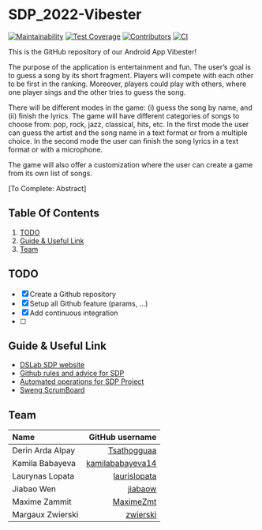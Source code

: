 # SDP_2022-Vibester

[![Maintainability](https://img.shields.io/codeclimate/maintainability/MaximeZmt/SDP_2022-Vibester?style=flat-square&logo=codeclimate&logoColor=white&color=52b2bf)](https://codeclimate.com/github/MaximeZmt/SDP_2022-Vibester/maintainability)
[![Test Coverage](https://img.shields.io/codeclimate/coverage/MaximeZmt/SDP_2022-Vibester?style=flat-square&logo=codeclimate&logoColor=white&color=52b2bf)](https://codeclimate.com/github/MaximeZmt/SDP_2022-Vibester/test_coverage)
[![Contributors](https://img.shields.io/github/contributors/MaximeZmt/SDP_2022-Vibester?style=flat-square&logo=github&logoColor=white&color=52b2bf)](https://github.com/MaximeZmt/SDP_2022-Vibester/graphs/contributors)
[![CI](https://img.shields.io/cirrus/github/MaximeZmt/SDP_2022-Vibester?style=flat-square&logo=github&logoColor=white&color=52b2bf)](https://cirrus-ci.com/github/MaximeZmt/SDP_2022-Vibester)


This is the GitHub repository of our Android App Vibester!

The purpose of the application is entertainment and fun. The user’s goal is to guess a song by its short fragment. Players will compete with each other to be first in the ranking. Moreover, players could play with others, where one player sings and the other tries to guess the song.

There will be different modes in the game: (i) guess the song by name, and (ii) finish the lyrics. The game will have different categories of songs to choose from: pop, rock, jazz, classical, hits, etc. In the first mode the user can guess the artist and the song name in a text format or from a multiple choice. In the second mode the user can finish the song lyrics in a text format or with a microphone.

The game will also offer a customization where the user can create a game from its own list of songs.

[To Complete: Abstract]



## Table Of Contents

1. [TODO](#todo)
2. [Guide & Useful Link](#guideAndLink)
2. [Team](#team)



## TODO <a name="todo"></a>

- [x] Create a Github repository
- [x] Setup all Github feature (params, ...)
- [x] Add continuous integration
- [ ] 



## Guide & Useful Link <a name="guideAndLink"></a>

- [DSLab SDP website](https://dslab.epfl.ch/teaching/sweng/proj)
- [Github rules and advice for SDP](https://github.com/sweng-epfl/public/blob/main/sdp/guides/GitHub.md)
- [Automated operations for SDP Project](https://github.com/sweng-epfl/public/blob/main/sdp/guides/Operations.md)
- [Sweng ScrumBoard](https://github.com/sweng-epfl/public/blob/main/exercises/dev-processes/scrum-board.md)



## Team <a name="tean"></a>

| Name | GitHub username |
|:--------|---------:|
| Derin Arda Alpay | [Tsathogguaa](https://github.com/Tsathogguaa) |
| Kamila Babayeva | [kamilababayeva14](https://github.com/kamilababayeva14) |
| Laurynas Lopata | [laurislopata](https://github.com/laurislopata) |
| Jiabao Wen | [jiabaow](https://github.com/jiabaow) |
| Maxime Zammit | [MaximeZmt](https://github.com/MaximeZmt) |
| Margaux Zwierski | [zwierski](https://github.com/zwierski) |
